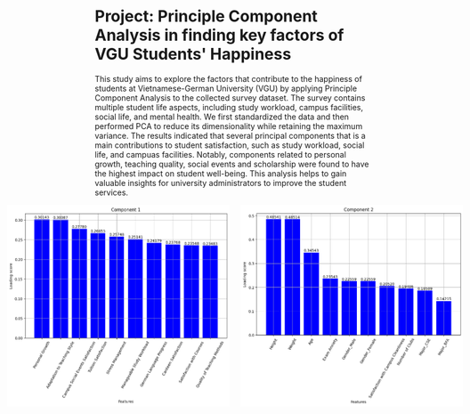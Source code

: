 # Project: Principle Component Analysis in finding key factors of VGU Students' Happiness

This study aims to explore the factors that contribute to the happiness of students at Vietnamese-German University (VGU) by applying Principle Component Analysis to the collected survey dataset. The survey contains multiple student life aspects, including study workload, campus facilities, social life, and mental health. We first standardized the data and then performed PCA to reduce its dimensionality while retaining the maximum variance. The results indicated that several principal components that is a main contributions to student satisfaction, such as study workload, social life, and campuas facilities. Notably, components related to personal growth, teaching quality, social events and scholarship were found to have the highest impact on student well-being. This analysis helps to gain valuable insights for university administrators to improve the student services.

<div style="display: flex; justify-content: center; gap: 20px;">
    <img src="figures/pc1.png" alt="Principal Component 1" width="400"/>
    <img src="figures/pc2.png" alt="Principal Component 2" width="400"/>
</div>
